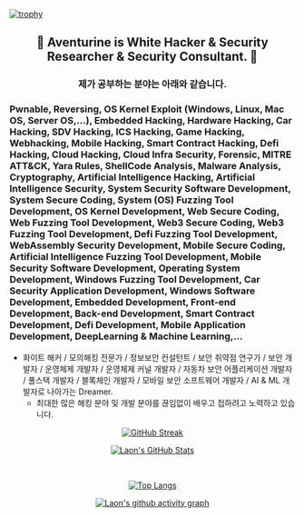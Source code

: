 [![trophy](https://github-profile-trophy.vercel.app/?username=AventurineJun&theme=algolia&column=10)](https://github.com/Luon/)

<div align = "center">
<h2> 💫 Aventurine is White Hacker & Security Researcher & Security Consultant. 💫 </h2>
</div>

<div align = "center">
<h3> 제가 공부하는 분야는 아래와 같습니다. </h3>
</div>

### Pwnable, Reversing, OS Kernel Exploit (Windows, Linux, Mac OS, Server OS,...), Embedded Hacking, Hardware Hacking, Car Hacking, SDV Hacking, ICS Hacking, Game Hacking, Webhacking, Mobile Hacking, Smart Contract Hacking, Defi Hacking, Cloud Hacking, Cloud Infra Security, Forensic, MITRE ATT&CK, Yara Rules, ShellCode Analysis, Malware Analysis, Cryptography, Artificial Intelligence Hacking, Artificial Intelligence Security, System Security Software Development, System Secure Coding, System (OS) Fuzzing Tool Development, OS Kernel Development, Web Secure Coding, Web Fuzzing Tool Development, Web3 Secure Coding, Web3 Fuzzing Tool Development, Defi Fuzzing Tool Development, WebAssembly Security Development, Mobile Secure Coding, Artificial Intelligence Fuzzing Tool Development, Mobile Security Software Development, Operating System Development, Windows Fuzzing Tool Development, Car Security Application Development, Windows Software Development, Embedded Development, Front-end Development, Back-end Development, Smart Contract Development, Defi Development, Mobile Application Development, DeepLearning & Machine Learning,... 
 
- 화이트 해커 / 모의해킹 전문가 / 정보보안 컨설턴트 / 보안 취약점 연구가 / 보안 개발자 / 운영체제 개발자 / 운영체제 커널 개발자 / 자동차 보안 어플리케이션 개발자 / 풀스택 개발자 / 블록체인 개발자 / 모바일 보안 소프트웨어 개발자 / AI & ML 개발자로 나아가는 Dreamer.
  - 최대한 많은 해킹 분야 및 개발 분야를 끊임없이 배우고 접하려고 노력하고 있습니다.

<div align = "center">

[![GitHub Streak](https://github-readme-streak-stats.herokuapp.com/?user=AventurineJun&theme=holi-theme)](https://git.io/streak-stats)

[![Laon's GitHub Stats](https://github-readme-stats.vercel.app/api?username=AventurineJun&hide=contribs,prs&show_icons=true&theme=ambient_gradient)](https://github.com/anuraghazra/github-readme-stats)

<br>

[![Top Langs](https://github-readme-stats.vercel.app/api/top-langs/?username=AventurineJun&langs_count=10&hide=contribs,prs&show_icons=true&theme=ambient_gradient)](https://github.com/anuraghazra/github-readme-stats)

[![Laon's github activity graph](https://github-readme-activity-graph.vercel.app/graph?username=AventurineJun&theme=react-dark&border=true)](https://github.com/ashutosh00710/github-readme-activity-graph)

</div>
 
 
